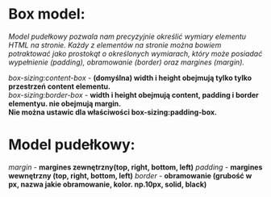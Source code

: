 
# Box model: #
_Model pudełkowy pozwala nam precyzyjnie określić wymiary elementu HTML na stronie.
Każdy z elementów na stronie można bowiem potraktować jako prostokąt o określonych wymiarach,
który może posiadać wypełnienie (padding), 
obramowanie (border) oraz margines (margin)._

_box-sizing:content-box_ - **(domyślna) width i height obejmują tylko tylko przestrzeń content elementu.**  
_box-sizing:border-box_ - **width i height obejmują content, padding i border elementyu. nie obejmują margin.**  
**Nie można ustawic dla właściwości box-sizing:padding-box.**  

# Model pudełkowy: #

_margin_ - **margines zewnętrzny(top, right, bottom, left)**
_padding_ - **margines wewnętrzny (top, right, bottom, left)**
_border_ - **obramowanie (grubość w px, nazwa jakie obramowanie, kolor. np.10px, solid, black)**
  